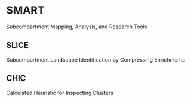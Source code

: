 # SMART

Subcompartment Mapping, Analysis, and Research Tools

## SLICE

Subcompartment Landscape Identification by Compressing Enrichments

## CHIC

Calculated Heuristic for Inspecting Clusters